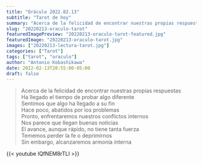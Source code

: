 ```yaml
---
title: "Oráculo 2022.02.13"
subtitle: "Tarot de hoy"
summary: "Acerca de la felicidad de encontrar nuestras propias respuestas"
slug: "20220213-oraculo-tarot"
featuredImagePreview: "20220213-oraculo-tarot-featured.jpg"
featuredImage: "20220213-oraculo-tarot.jpg"
images: ["20220213-lectura-tarot.jpg"]
categories: ["Tarot"]
tags: ["tarot", "oraculo"]
author: "Antonio Kobashikawa"
date: 2022-02-13T20:55:00-05:00
draft: false
---
```


> Acerca de la felicidad de encontrar nuestras propias respuestas \
Ha llegado el tiempo de probar algo diferente \
Sentimos que algo ha llegado a su fin \
Hace poco, abatidos por los problemas \
Pronto, enfrentaremos nuestros conflictos internos \
Nos parece que llegan buenas noticias \
El avance, aunque rápido, no tiene tanta fuerza \
Tememos perder la fe o deprimirnos \
Sin embargo, alcanzaremos armonía interna

{{< youtube IQfNEM8rTLI >}}